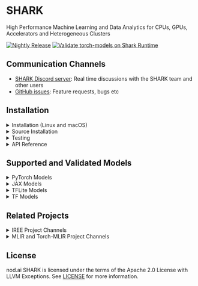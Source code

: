 # SHARK

High Performance Machine Learning and Data Analytics for CPUs, GPUs, Accelerators and Heterogeneous Clusters

[![Nightly Release](https://github.com/nod-ai/SHARK/actions/workflows/nightly.yml/badge.svg)](https://github.com/nod-ai/SHARK/actions/workflows/nightly.yml)
[![Validate torch-models on Shark Runtime](https://github.com/nod-ai/SHARK/actions/workflows/test-models.yml/badge.svg)](https://github.com/nod-ai/SHARK/actions/workflows/test-models.yml)

## Communication Channels

*   [SHARK Discord server](https://discord.gg/RUqY2h2s9u): Real time discussions with the SHARK team and other users
*   [GitHub issues](https://github.com/nod-ai/SHARK/issues): Feature requests, bugs etc


## Installation

<details>
  <summary>Installation (Linux and macOS)</summary>

### Setup a new pip Virtual Environment

This step sets up a new VirtualEnv for Python

```shell
python --version #Check you have 3.7->3.10 on Linux or 3.10 on macOS
python -m venv shark_venv
source shark_venv/bin/activate

# If you are using conda create and activate a new conda env

# Some older pip installs may not be able to handle the recent PyTorch deps
python -m pip install --upgrade pip
```

*macOS Metal* users please install https://sdk.lunarg.com/sdk/download/latest/mac/vulkan-sdk.dmg and enable "System wide install"

### Install SHARK

This step pip installs SHARK and related packages on Linux Python 3.7, 3.8, 3.9, 3.10 and macOS Python 3.10

```shell
pip install nodai-shark -f https://github.com/nod-ai/SHARK/releases -f https://github.com/llvm/torch-mlir/releases -f https://github.com/nod-ai/shark-runtime/releases --extra-index-url https://download.pytorch.org/whl/nightly/cpu
```
If you are on an Intel macOS machine you need this [workaround](https://github.com/nod-ai/SHARK/issues/102) for an upstream issue.

### Download and run Resnet50 sample

```shell
curl -O https://raw.githubusercontent.com/nod-ai/SHARK/main/shark/examples/shark_inference/resnet50_script.py
#Install deps for test script
pip install --pre torch torchvision torchaudio tqdm pillow --extra-index-url https://download.pytorch.org/whl/nightly/cpu
python ./resnet50_script.py --device="cpu"  #use cuda or vulkan or metal
```

### Download and run BERT (MiniLM) sample
```shell
curl -O https://raw.githubusercontent.com/nod-ai/SHARK/main/shark/examples/shark_inference/minilm_jit.py
#Install deps for test script
pip install transformers torch --extra-index-url https://download.pytorch.org/whl/nightly/cpu
python ./minilm_jit.py --device="cpu"  #use cuda or vulkan or metal
```
</details>


<details>
  <summary>Source Installation</summary>

## Check out the code

```shell
git clone https://github.com/nod-ai/SHARK.git
```

## Setup your Python VirtualEnvironment and Dependencies
```shell
# Setup venv and install necessary packages (torch-mlir, nodLabs/Shark, ...).
./setup_venv.sh
source shark.venv/bin/activate
```
For example if you want to use Python3.10 and upstream IREE with TF Import tools you can use the environment variables like:
```
# PYTHON=python3.10 VENV_DIR=0617_venv IMPORTER=1 USE_IREE=1 ./setup_venv.sh 
```

If you are a Torch-mlir developer or an IREE developer and want to test local changes you can uninstall
the provided packages with `pip uninstall torch-mlir` and / or `pip uninstall iree-compiler iree-runtime` and build locally
with Python bindings and set your PYTHONPATH as mentioned [here](https://google.github.io/iree/bindings/python/)
for IREE and [here](https://github.com/llvm/torch-mlir/blob/main/development.md#setup-python-environment-to-export-the-built-python-packages)
for Torch-MLIR.

### Run a demo script
```shell
python -m  shark.examples.shark_inference.resnet50_script --device="cpu" # Use gpu | vulkan
# Or a pytest
pytest tank/tf/hf_masked_lm/albert-base-v2_test.py::AlbertBaseModuleTest::test_module_static_cpu
```


</details>


<details>
  <summary>Testing</summary>

### Run all model tests on CPU/GPU/VULKAN/Metal
```shell
pytest tank

# If on Linux for multithreading on CPU (faster results):
pytest tank -n auto
```

### Running specific tests
```shell
# Run tests for a specific model:
pytest tank/<MODEL_NAME> #i.e., pytest tank/bert-base-uncased

# Run tests for a specific case:
pytest tank/<MODEL_NAME> -k "keyword" 
# i.e., pytest tank/bert-base-uncased/bert-base-uncased_test.py -k "static_gpu"

```

### Run benchmarks on SHARK tank pytests and generate bench_results.csv with results.

(requires source installation with `IMPORTER=1 ./setup_venv.sh`)

```shell
pytest --benchmark tank
  
# Just do static GPU benchmarks for PyTorch tests:
pytest --benchmark tank --ignore-glob="_tf*" -k "static_gpu"
```
  
### Benchmark Resnet50, MiniLM on CPU

(requires source installation with `IMPORTER=1 ./setup_venv.sh`)  
  
```shell
# We suggest running the following commands as root before running benchmarks:
  
cat /sys/devices/system/cpu/cpu*/topology/thread_siblings_list | awk -F, '{print $2}' | sort -n | uniq | ( while read X ; do echo $X ; echo 0 > /sys/devices/system/cpu/cpu$X/online ; done )
echo 1 > /sys/devices/system/cpu/intel_pstate/no_turbo

# Benchmark canonical Resnet50 on CPU via pytest
pytest --benchmark tank/resnet50/ -k "cpu"

# Benchmark canonical MiniLM on CPU via pytest
pytest --benchmark tank/MiniLM-L12-H384-uncased_torch/ -k "cpu"

```
</details>


<details>
  <summary>API Reference</summary>

### Shark Inference API

```

from shark.shark_importer import SharkImporter

# SharkImporter imports mlir file from the torch, tensorflow or tf-lite module.

mlir_importer = SharkImporter(
    torch_module,
    (input),
    frontend="torch",  #tf, #tf-lite
)
torch_mlir, func_name = mlir_importer.import_mlir(tracing_required=True)

# SharkInference accepts mlir in linalg, mhlo, and tosa dialect.

from shark.shark_inference import SharkInference
shark_module = SharkInference(torch_mlir, func_name, device="cpu", mlir_dialect="linalg")
shark_module.compile()
result = shark_module.forward((input))

```


### Example demonstrating running MHLO IR.

```
from shark.shark_inference import SharkInference
import numpy as np

mhlo_ir = r"""builtin.module  {
      func.func @forward(%arg0: tensor<1x4xf32>, %arg1: tensor<4x1xf32>) -> tensor<4x4xf32> {
        %0 = chlo.broadcast_add %arg0, %arg1 : (tensor<1x4xf32>, tensor<4x1xf32>) -> tensor<4x4xf32>
        %1 = "mhlo.abs"(%0) : (tensor<4x4xf32>) -> tensor<4x4xf32>
        return %1 : tensor<4x4xf32>
      }
}"""

arg0 = np.ones((1, 4)).astype(np.float32)
arg1 = np.ones((4, 1)).astype(np.float32)
shark_module = SharkInference(mhlo_ir, func_name="forward", device="cpu", mlir_dialect="mhlo")
shark_module.compile()
result = shark_module.forward((arg0, arg1))
```
</details>


## Supported and Validated Models

<details>
  <summary>PyTorch Models</summary>

### Huggingface PyTorch Models

| Hugging Face Models | Torch-MLIR lowerable | SHARK-CPU | SHARK-CUDA | SHARK-METAL |
|---------------------|----------------------|----------|----------|-------------|
| BERT                | :green_heart: (JIT)          | :green_heart:         | :green_heart:         | :green_heart:            |
| Albert              | :green_heart: (JIT)            | :green_heart:         | :green_heart:         | :green_heart:            |
| BigBird             | :green_heart: (AOT)            |          |          |             |
| DistilBERT          | :green_heart: (JIT)            | :green_heart:         | :green_heart:         | :green_heart:            |
| GPT2                | :broken_heart: (AOT)            |          |          |             |
| MobileBert          | :green_heart: (JIT)            | :green_heart:         | :green_heart:         | :green_heart:            |

### Torchvision  Models

| TORCHVISION Models | Torch-MLIR lowerable | SHARK-CPU | SHARK-CUDA | SHARK-METAL |
|--------------------|----------------------|----------|----------|-------------|
| AlexNet            | :green_heart: (Script)         | :green_heart:         | :green_heart:         | :green_heart:            |
| DenseNet121        | :green_heart: (Script)         |          |          |             |
| MNasNet1_0         | :green_heart: (Script)         | :green_heart:         | :green_heart:         | :green_heart:            |
| MobileNetV2        | :green_heart: (Script)         | :green_heart:         | :green_heart:         | :green_heart:            |
| MobileNetV3        | :green_heart: (Script)         | :green_heart:         | :green_heart:         | :green_heart:            |
| Unet               | :broken_heart: (Script)         |          |          |             |
| Resnet18           | :green_heart: (Script)         | :green_heart:         |  :green_heart:        | :green_heart:            |
| Resnet50           | :green_heart: (Script)         | :green_heart:         |   :green_heart:       | :green_heart:            |
| Resnet101           | :green_heart: (Script)         | :green_heart:         |   :green_heart:       | :green_heart:            |
| Resnext50_32x4d    | :green_heart: (Script)         | :green_heart:         | :green_heart:         | :green_heart:            |
| ShuffleNet_v2      | :broken_heart: (Script)         |          |          |             |
| SqueezeNet         | :green_heart: (Script)         | :green_heart:         |   :green_heart:       | :green_heart:            |
| EfficientNet       | :green_heart: (Script)         |          |          |             |
| Regnet             | :green_heart: (Script)         | :green_heart:         | :green_heart:         | :green_heart:            |
| Resnest            | :broken_heart: (Script)         |          |          |             |
| Vision Transformer | :green_heart: (Script)         |          |          |             |
| VGG 16             | :green_heart: (Script)         | :green_heart:         |   :green_heart:       |             |
| Wide Resnet        | :green_heart: (Script)         | :green_heart:         | :green_heart:         | :green_heart:            |
| RAFT               | :broken_heart: (JIT)            |          |          |             |

For more information refer to [MODEL TRACKING SHEET](https://docs.google.com/spreadsheets/d/15PcjKeHZIrB5LfDyuw7DGEEE8XnQEX2aX8lm8qbxV8A/edit#gid=0)

### PyTorch Training Models

| Models | Torch-MLIR lowerable | SHARK-CPU | SHARK-CUDA | SHARK-METAL |
|---------------------|----------------------|----------|----------|-------------|
| BERT                | :broken_heart:           | :broken_heart:         |          |             |
| FullyConnected                | :green_heart:           | :green_heart:         |          |             |

</details>

<details>
  <summary>JAX Models</summary>


### JAX  Models

| Models | JAX-MHLO lowerable | SHARK-CPU | SHARK-CUDA | SHARK-METAL |
|---------------------|----------------------|----------|----------|-------------|
| DALL-E                | :broken_heart:           | :broken_heart:         |          |             |
| FullyConnected                | :green_heart:           | :green_heart:         |          |             |

</details>

<details>
  <summary>TFLite Models</summary>

### TFLite Models

| Models | TOSA/LinAlg  | SHARK-CPU | SHARK-CUDA | SHARK-METAL |
|---------------------|----------------------|----------|----------|-------------|
| BERT                | :broken_heart:           | :broken_heart:         |          |             |
| FullyConnected      | :green_heart:           | :green_heart:         |          |             |
| albert | :green_heart:           | :green_heart:         |          |             |
| asr_conformer | :green_heart:           | :green_heart:         |          |             |
| bird_classifier | :green_heart:           | :green_heart:         |          |             |
| cartoon_gan | :green_heart:           | :green_heart:         |          |             |
| craft_text | :green_heart:           | :green_heart:         |          |             |
| deeplab_v3 | :green_heart:           | :green_heart:         |          |             |
| densenet | :green_heart:           | :green_heart:         |          |             |
| east_text_detector | :green_heart:           | :green_heart:         |          |             |
| efficientnet_lite0_int8 | :green_heart:           | :green_heart:         |          |             |
| efficientnet | :green_heart:           | :green_heart:         |          |             |
| gpt2 | :green_heart:           | :green_heart:         |          |             |
| image_stylization | :green_heart:           | :green_heart:         |          |             |
| inception_v4 | :green_heart:           | :green_heart:         |          |             |
| inception_v4_uint8 | :green_heart:           | :green_heart:         |          |             |
| lightning_fp16 | :green_heart:           | :green_heart:         |          |             |
| lightning_i8 | :green_heart:           | :green_heart:         |          |             |
| lightning | :green_heart:           | :green_heart:         |          |             |
| magenta | :green_heart:           | :green_heart:         |          |             |
| midas | :green_heart:           | :green_heart:         |          |             |
| mirnet | :green_heart:           | :green_heart:         |          |             |
| mnasnet | :green_heart:           | :green_heart:         |          |             |
| mobilebert_edgetpu_s_float | :green_heart:           | :green_heart:         |          |             |
| mobilebert_edgetpu_s_quant | :green_heart:           | :green_heart:         |          |             |
| mobilebert | :green_heart:           | :green_heart:         |          |             |
| mobilebert_tf2_float | :green_heart:           | :green_heart:         |          |             |
| mobilebert_tf2_quant | :green_heart:           | :green_heart:         |          |             |
| mobilenet_ssd_quant | :green_heart:           | :green_heart:         |          |             |
| mobilenet_v1 | :green_heart:           | :green_heart:         |          |             |
| mobilenet_v1_uint8 | :green_heart:           | :green_heart:         |          |             |
| mobilenet_v2_int8 | :green_heart:           | :green_heart:         |          |             |
| mobilenet_v2 | :green_heart:           | :green_heart:         |          |             |
| mobilenet_v2_uint8 | :green_heart:           | :green_heart:         |          |             |
| mobilenet_v3-large | :green_heart:           | :green_heart:         |          |             |
| mobilenet_v3-large_uint8 | :green_heart:           | :green_heart:         |          |             |
| mobilenet_v35-int8 | :green_heart:           | :green_heart:         |          |             |
| nasnet | :green_heart:           | :green_heart:         |          |             |
| person_detect | :green_heart:           | :green_heart:         |          |             |
| posenet | :green_heart:           | :green_heart:         |          |             |
| resnet_50_int8 | :green_heart:           | :green_heart:         |          |             |
| rosetta | :green_heart:           | :green_heart:         |          |             |
| spice | :green_heart:           | :green_heart:         |          |             |
| squeezenet | :green_heart:           | :green_heart:         |          |             |
| ssd_mobilenet_v1 | :green_heart:           | :green_heart:         |          |             |
| ssd_mobilenet_v1_uint8 | :green_heart:           | :green_heart:         |          |             |
| ssd_mobilenet_v2_fpnlite | :green_heart:           | :green_heart:         |          |             |
| ssd_mobilenet_v2_fpnlite_uint8 | :green_heart:           | :green_heart:         |          |             |
| ssd_mobilenet_v2_int8 | :green_heart:           | :green_heart:         |          |             |
| ssd_mobilenet_v2 | :green_heart:           | :green_heart:         |          |             |
| ssd_spaghettinet_large | :green_heart:           | :green_heart:         |          |             |
| ssd_spaghettinet_large_uint8 | :green_heart:           | :green_heart:         |          |             |
| visual_wake_words_i8 | :green_heart:           | :green_heart:         |          |             |

</details>

<details>
  <summary>TF Models</summary>

### Tensorflow Models (Inference)

| Hugging Face Models | tf-mhlo lowerable | SHARK-CPU | SHARK-CUDA | SHARK-METAL |
|---------------------|----------------------|----------|----------|-------------|
| BERT                | :green_heart:          | :green_heart:         | :green_heart:         | :green_heart:            |
| albert-base-v2              | :green_heart:            | :green_heart:         | :green_heart:         | :green_heart:            |
| DistilBERT          | :green_heart:            | :green_heart:         | :green_heart:         | :green_heart:            |
| CamemBert                | :green_heart:          | :green_heart:         | :green_heart:         | :green_heart:            |
| ConvBert              | :green_heart:            | :green_heart:         | :green_heart:         | :green_heart:            |
| Deberta              |            |         |          |             |
| electra          | :green_heart:            | :green_heart:         | :green_heart:         | :green_heart:            |
| funnel              |            |         |          |             |
| layoutlm              | :green_heart:            | :green_heart:         | :green_heart:         | :green_heart:            |
| longformer              |            |         |          |             |
| mobile-bert                | :green_heart:          | :green_heart:         | :green_heart:         | :green_heart:            |
| remembert              |            |         |          |             |
| tapas              |            |         |          |             |
| flaubert                | :green_heart:          | :green_heart:         | :green_heart:         | :green_heart:            |
| roberta                | :green_heart:          | :green_heart:         | :green_heart:         | :green_heart:            |
| xlm-roberta              | :green_heart:            | :green_heart:         | :green_heart:         | :green_heart:            |
| mpnet              | :green_heart:            | :green_heart:         | :green_heart:         | :green_heart:            |

</details>

## Related Projects

<details>
  <summary>IREE Project Channels</summary>

*   [Upstream IREE issues](https://github.com/google/iree/issues): Feature requests,
    bugs, and other work tracking
*   [Upstream IREE Discord server](https://discord.gg/26P4xW4): Daily development
    discussions with the core team and collaborators
*   [iree-discuss email list](https://groups.google.com/forum/#!forum/iree-discuss):
    Announcements, general and low-priority discussion
</details>

<details>
  <summary>MLIR and Torch-MLIR Project Channels</summary>

* `#torch-mlir` channel on the LLVM [Discord](https://discord.gg/xS7Z362) - this is the most active communication channel
* Torch-MLIR Github issues [here](https://github.com/llvm/torch-mlir/issues)
* [`torch-mlir` section](https://llvm.discourse.group/c/projects-that-want-to-become-official-llvm-projects/torch-mlir/41) of LLVM Discourse
*  Weekly meetings on Mondays 9AM PST. See [here](https://discourse.llvm.org/t/community-meeting-developer-hour-refactoring-recurring-meetings/62575) for more information.
* [MLIR topic within LLVM Discourse](https://llvm.discourse.group/c/llvm-project/mlir/31) SHARK and IREE is enabled by and heavily relies on [MLIR](https://mlir.llvm.org).
</details>
  
## License

nod.ai SHARK is licensed under the terms of the Apache 2.0 License with LLVM Exceptions.
See [LICENSE](LICENSE) for more information.

